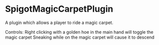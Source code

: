 # SpigotMagicCarpetPlugin
A plugin which allows a player to ride a magic carpet.

Controls:
Right clicking with a golden hoe in the main hand will toggle the magic carpet
Sneaking while on the magic carpet will cause it to descend
